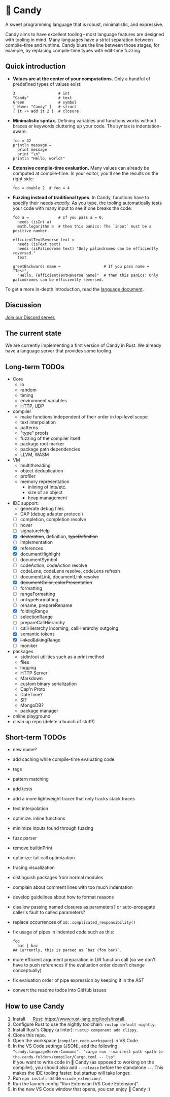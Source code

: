 # 🍭 Candy

A sweet programming language that is robust, minimalistic, and expressive.

Candy aims to have excellent tooling – most language features are designed with tooling in mind.
Many languages have a strict separation between compile-time and runtime.
Candy blurs the line between those stages, for example, by replacing compile-time types with edit-time fuzzing.

## Quick introduction

- **Values are at the center of your computations.**
  Only a handful of predefined types of values exist:

  ```candy
  3                   # int
  "Candy"             # text
  Green               # symbol
  [ Name: "Candy" ]   # struct
  { it -> add it 2 }  # closure
  ```

- **Minimalistic syntax.**
  Defining variables and functions works without braces or keywords cluttering up your code.
  The syntax is indentation-aware.

  ```candy
  foo = 42
  println message =
    print message
    print "\n"
  println "Hello, world!"
  ```

- **Extensive compile-time evaluation.**
  Many values can already be computed at compile-time.
  In your editor, you'll see the results on the right side:

  ```candy
  foo = double 2  # foo = 4
  ```

- **Fuzzing instead of traditional types.**
  In Candy, functions have to specify their needs _exactly._
  As you type, the tooling automatically tests your code with many input to see if one breaks the code:

  ```candy
  foo a =             # If you pass a = 0,
    needs (isInt a)
    math.logarithm a  # then this panics: The `input` must be a positive number.

  efficientTextReverse text =
    needs (isText text)
    needs (isPalindrome text) "Only palindromes can be efficiently reversed."
    text

  greetBackwards name =                   # If you pass name = "Test",
    "Hello, {efficientTextReverse name}"  # then this panics: Only palindromes can be efficiently reversed.
  ```

To get a more in-depth introduction, read the [language document](language.md).

## Discussion

[Join our Discord server.](https://discord.gg/5Vr4eAJ7gU)

## The current state

We are currently implementing a first version of Candy in Rust.
We already have a language server that provides some tooling.

## Long-term TODOs

- Core
  - io
  - random
  - timing
  - environment variables
  - HTTP, UDP
- compiler
  - make functions independent of their order in top-level scope
  - text interpolation
  - patterns
  - "type" proofs
  - fuzzing of the compiler itself
  - package root marker
  - package path dependencies
  - LLVM, WASM
- VM
  - multithreading
  - object deduplication
  - profiler
  - memory representation
    - inlining of ints/etc.
    - size of an object
    - heap management
- IDE support:
  - generate debug files
  - DAP (debug adapter protocol)
  - [ ] completion, completion resolve
  - [ ] hover
  - [ ] signatureHelp
  - [x] ~~declaration~~, definition, ~~typeDefinition~~
  - [ ] implementation
  - [x] references
  - [x] documentHighlight
  - [ ] documentSymbol
  - [ ] codeAction, codeAction resolve
  - [ ] codeLens, codeLens resolve, codeLens refresh
  - [ ] documentLink, documentLink resolve
  - [x] ~~documentColor, colorPresentation~~
  - [ ] formatting
  - [ ] rangeFormatting
  - [ ] onTypeFormatting
  - [ ] rename, prepareRename
  - [x] foldingRange
  - [ ] selectionRange
  - [ ] prepareCallHierarchy
  - [ ] callHierarchy incoming, callHierarchy outgoing
  - [x] semantic tokens
  - [x] ~~linkedEditingRange~~
  - [ ] moniker
- packages
  - stdin/out utilities such as a print method
  - files
  - logging
  - HTTP Server
  - Markdown
  - custom binary serialization
  - Cap'n Proto
  - DateTime?
  - SI?
  - MongoDB?
  - package manager
- online playground
- clean up repo (delete a bunch of stuff!)

## Short-term TODOs

- new name?
- add caching while compile-time evaluating code
- tags
- pattern matching
- add tests
- add a more lightweight tracer that only tracks stack traces
- text interpolation
- optimize: inline functions
- minimize inputs found through fuzzing
- fuzz parser
- remove builtinPrint
- optimize: tail call optimization
- tracing visualization
- distinguish packages from normal modules
- complain about comment lines with too much indentation
- develop guidelines about how to format reasons
- disallow passing named closures as parameters? or auto-propagate caller's fault to called parameters?
- replace occurrences of `Id::complicated_responsibility()`
- fix usage of pipes in indented code such as this:

  ```candy
  foo
    bar | baz
  ## Currently, this is parsed as `baz (foo bar)`.
  ```

- more efficient argument preparation in LIR function call (so we don't have to push references if the evaluation order doesn't change conceptually)
- fix evaluation order of pipe expression by keeping it in the AST
- convert the readme todos into GitHub issues

## How to use Candy

1. Install [<img height="16" src="https://rust-lang.org/static/images/favicon.svg"> Rust](https://rust-lang.org): https://www.rust-lang.org/tools/install.
2. Configure Rust to use the nightly toolchain: `rustup default nightly`.
3. Install Rust's Clippy (a linter): `rustup component add clippy`.
4. Clone this repo.
5. Open the workspace (`compiler.code-workspace`) in VS Code.
6. In the VS Code settings (JSON), add the following: `"candy.languageServerCommand": "cargo run --manifest-path <path-to-the-candy-folder>/compiler/Cargo.toml -- lsp"`.  
   If you want to write code in 🍭 Candy (as opposed to working on the compiler), you should also add `--release` before the standalone `--`.
   This makes the IDE tooling faster, but startup will take longer.
7. Run `npm install` inside `vscode_extension/`.
8. Run the launch config “Run Extension (VS Code Extension)”.
9. In the new VS Code window that opens, you can enjoy 🍭 Candy :)
